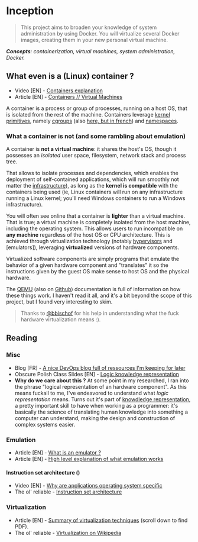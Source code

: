 # Inception

> This project aims to broaden your knowledge of system administration by using Docker. You will virtualize several Docker images, creating them in your new personal virtual machine.

***Concepts**: containerization, virtual machines, system administration, Docker.*

## What even is a (Linux) container ?

- Video [EN] - [Containers explanation](https://youtu.be/0qotVMX-J5s?feature=shared)
- Article [EN] - [Containers // Virtual Machines](https://www.ibm.com/think/topics/containers-vs-vms)

A container is a process or group of processes, running on a host OS, that is isolated from the rest of the machine. Containers leverage [kernel primitives](https://www.youtube.com/watch?v=x1npPrzyKfs), namely [cgroups](https://man7.org/linux/man-pages/man7/cgroups.7.html) (also [here, but in french](https://blog.stephane-robert.info/docs/admin-serveurs/linux/cgroups/)) and [namespaces](https://www.man7.org/linux/man-pages/man7/namespaces.7.html).

### What a container is not (and some rambling about emulation)

A container is **not a virtual machine**: it shares the host's OS, though it possesses an *isolated* user space, filesystem, network stack and process tree.

That allows to isolate processes and dependencies, which enables the deployment of self-contained applications, which will run smoothly not matter the [infrastructure](https://www.techtarget.com/searchdatacenter/definition/infrastructure)), as long as the **kernel is compatible** with the containers being used (ie, Linux containers will run on any infrastructure running a Linux kernel; you'll need Windows containers to run a Windows infrastructure).

You will often see online that a container is **lighter** than a virtual machine. That is true; a virtual machine is completely isolated from the host machine, including the operating system. This allows users to run incompatible on **any machine** regardless of the host OS or CPU architecture. This is achieved through virtualization technology (notably [hypervisors](https://blackberry.qnx.com/content/dam/qnx/whitepapers/2017/what-is-a-hypervisor-and-how-does-it-work-pt1.pdf) and [emulators]), leveraging **virtualized** versions of hardware components.

Virtualized software components are simply programs that emulate the behavior of a given hardware component and "translates" it so the instructions given by the guest OS make sense to host OS and the physical hardware.

The [QEMU](https://www.qemu.org/docs/master/about/index.html) (also on [Github](https://github.com/qemu/qemu)) documentation is full of information on how these things work. I haven't read it all, and it's a bit beyond the scope of this project, but I found very interesting to skim.

> Thanks to [@bbischof](https://github.com/B-Bischoff) for his help in understanding what the fuck hardware virtualization means :).

## Reading

### Misc

- Blog [FR] - [A nice DevOps blog full of ressources I'm keeping for later](https://blog.stephane-robert.info/)
- Obscure Polish Class Slides [EN] - [Logic knowledge representation](https://www.mimuw.edu.pl/~wjaworski/RW/1_logika_eng.pdf)
- **Why do we care about this ?** At some point in my researched, I ran into the phrase "logical representation of an hardware component". As this means fuckall to me, I've endeavored to understand what *logic representation* means. Turns out it's part of [knowdledge representation](https://en.wikipedia.org/wiki/Knowledge_representation_and_reasoning), a pretty important skill to have when working as a programmer: it's basically the science of translating human knowledge into something a computer can understand, making the design and construction of complex systems easier.

### Emulation

- Article [EN] - [What is an emulator ?](https://www.historytools.org/docs/what-is-an-emulator)
- Article [EN] - [High level explanation of what emulation works](https://www.historytools.org/docs/how-does-emulation-work)

#### Instruction set architecture ()

- Video [EN] - [Why are applications operating system specific](https://youtu.be/eP_P4KOjwhs?feature=shared)
- The ol' reliable - [Instruction set architecture](https://en.wikipedia.org/wiki/Instruction_set_architecture)

### Virtualization

- Article [EN] - [Summary of virtualization techniques](https://www.sciencedirect.com/science/article/pii/S2212017312002587?ref=pdf_download&fr=RR-2&rr=93f13af21fe727a6) (scroll down to find PDF).
- The ol' reliable - [Virtualization on Wikipedia](https://en.wikipedia.org/wiki/Virtualization)
